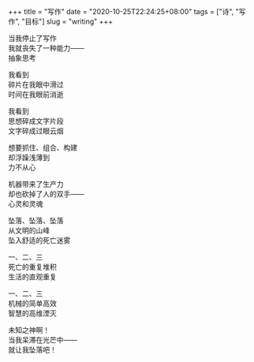 +++
title = "写作"
date = "2020-10-25T22:24:25+08:00"
tags = ["诗", "写作", "目标"]
slug = "writing"
+++

当我停止了写作  
我就丧失了一种能力——  
抽象思考

我看到  
碎片在我眼中滑过  
时间在我眼前消逝

我看到  
思想碎成文字片段  
文字碎成过眼云烟

想要抓住、组合、构建  
却浮躁浅薄到  
力不从心

机器带来了生产力  
却也砍掉了人的双手——  
心灵和灵魂

坠落、坠落、坠落  
从文明的山峰  
坠入舒适的死亡迷雾

一、二、三  
死亡的重复堆积  
生活的直观重复

一、二、三  
机械的简单高效  
智慧的高维湮灭

未知之神啊！  
当我呆滞在光芒中——  
就让我坠落吧！

